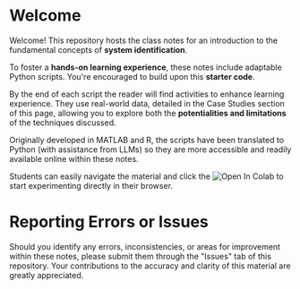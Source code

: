 # Welcome

Welcome! This repository hosts the class notes for an introduction to the fundamental concepts of **system identification**.

To foster a **hands-on learning experience**, these notes include adaptable Python scripts. You're encouraged to build upon this **starter code**. 

By the end of each script the reader will find activities to enhance learning experience. They use real-world data, detailed in the Case Studies section of this page, allowing you to explore both the **potentialities and limitations** of the techniques discussed.

Originally developed in MATLAB and R, the scripts have been translated to Python (with assistance from LLMs) so they are more accessible and readily available online within these notes. 

Students can easily navigate the material and click the ![Open In Colab](https://colab.research.google.com/assets/colab-badge.svg) to start experimenting directly in their browser.

# Reporting Errors or Issues

Should you identify any errors, inconsistencies, or areas for improvement within these notes, please submit them through the "Issues" tab of this repository. Your contributions to the accuracy and clarity of this material are greatly appreciated.

